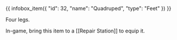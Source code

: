 {{ infobox_item({
	"id": 32,
	"name": "Quadruped",
	"type": "Feet"
}) }}

Four legs.

In-game, bring this item to a [[Repair Station]] to equip it.